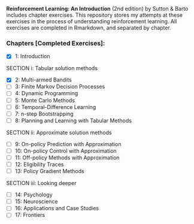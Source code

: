 __Reinforcement Learning: An Introduction__ (2nd edition) by Sutton &amp; Barto includes chapter exercises. This repository stores my attempts at these exercises in the process of understanding reinforcement learning. All exercises are completed in Rmarkdown, and separated by chapter.

### Chapters [Completed Exercises]:

- [x] 1: Introduction

SECTION i: Tabular solution methods

- [x] 2: Multi-armed Bandits
- [ ] 3: Finite Markov Decision Processes
- [ ] 4: Dynamic Programming
- [ ] 5: Monte Carlo Methods
- [ ] 6: Temporal-Difference Learning
- [ ] 7: n-step Bootstrapping
- [ ] 8: Planning and Learning with Tabular Methods

SECTION ii: Approximate solution methods

- [ ] 9: On-policy Prediction with Approximation
- [ ] 10: On-policy Control with Approximation
- [ ] 11: Off-policy Methods with Approximation
- [ ] 12: Eligibility Traces
- [ ] 13: Policy Gradient Methods

SECTION iii: Looking deeper

- [ ] 14: Psychology
- [ ] 15: Neuroscience
- [ ] 16: Applications and Case Studies
- [ ] 17: Frontiers
